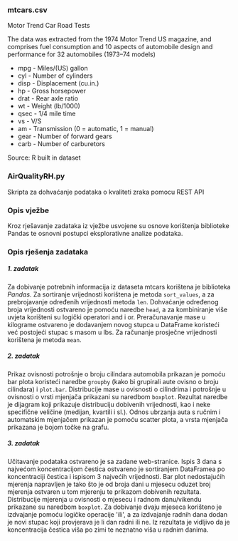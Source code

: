 ### mtcars.csv

Motor Trend Car Road Tests

The data was extracted from the 1974 Motor Trend US magazine, and comprises fuel consumption and 10 aspects of automobile design and performance for 32 automobiles (1973–74 models)
* mpg - Miles/(US) gallon
* cyl - Number of cylinders
* disp - Displacement (cu.in.)
* hp - Gross horsepower
* drat - Rear axle ratio
* wt - Weight (lb/1000)
* qsec - 1/4 mile time
* vs - V/S
* am - Transmission (0 = automatic, 1 = manual)
* gear - Number of forward gears
* carb - Number of carburetors

Source: R built in dataset



### AirQualityRH.py

Skripta za dohvaćanje podataka o kvaliteti zraka pomocu REST API

### Opis vježbe
Kroz rješavanje zadataka iz vježbe usvojene su osnove korištenja biblioteke Pandas te osnovni postupci eksplorativne analize podataka.
### Opis rješenja zadataka
##### 1. zadatak
Za dobivanje potrebnih informacija iz dataseta mtcars korištena je biblioteka *Pandas*. Za sortiranje vrijednosti korištena je metoda `sort_values`, a za prebrojavanje određenih vrijednosti metoda `len`. Dohvaćanje određenog broja vrijednosti ostvareno je pomoću naredbe `head`, a za kombiniranje više uvjeta korišteni su logički operatori and i or. Preračunavanje mase u kilograme ostvareno je dodavanjem novog stupca u DataFrame koristeći već postojeći stupac s masom u lbs. Za računanje prosječne vrijednosti korištena je metoda `mean`.
##### 2. zadatak
Prikaz ovisnosti potrošnje o broju cilindara automobila prikazan je pomoću bar plota koristeći naredbe `groupby` (kako bi grupirali aute ovisno o broju cilindara) i `plot.bar`. Distribucije mase u ovisnosti o cilindrima i potrošnje u ovisnosti o vrsti mjenjača prikazani su naredbom `boxplot`. Rezultat naredbe je dijagram koji prikazuje distribuciju dobivenih vrijednosti, kao i neke specifične veličine (medijan, kvartili i sl.). Odnos ubrzanja auta s ručnim i automatskim mjenjačem prikazan je pomoću scatter plota, a vrsta mjenjača prikazana je bojom točke na grafu.
##### 3. zadatak
Učitavanje podataka ostvareno je sa zadane web-stranice. Ispis 3 dana s najvećom koncentracijom čestica ostvareno je sortiranjem DataFramea po koncentraciji čestica i ispisom 3 najvećih vrijednosti. Bar plot nedostajućih mjerenja napravljen je tako što je od broja dani u mjesecu oduzet broj mjerenja ostvaren u tom mjerenju te prikazom dobivenih rezultata. Distribucije mjerenja u ovisnosti o mjesecu i radnom danu/vikendu prikazane su naredbom `boxplot`. Za dobivanje dvaju mjeseca korišteno je izdvajanje pomoću logičke operacije 'ili', a za izdvajanje radnih dana dodan je novi stupac koji provjerava je li dan radni ili ne. Iz rezultata je vidljivo da je koncentracija čestica viša po zimi te neznatno viša u radnim danima.